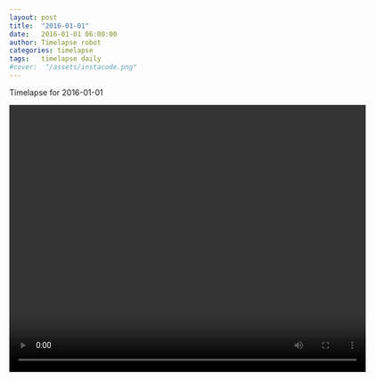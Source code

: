 ```yaml
---
layout: post
title:  "2016-01-01"
date:   2016-01-01 06:00:00
author: Timelapse robot
categories: timelapse
tags:	timelapse daily
#cover:  "/assets/instacode.png"
---
```

Timelapse for 2016-01-01

<video width="640" height="480" controls="true">
  <source src="https://rest.s3for.me/bridgeinice/2016-01-01.webm" type="video/webm">
  Your browser does not support the video tag.
</video>

